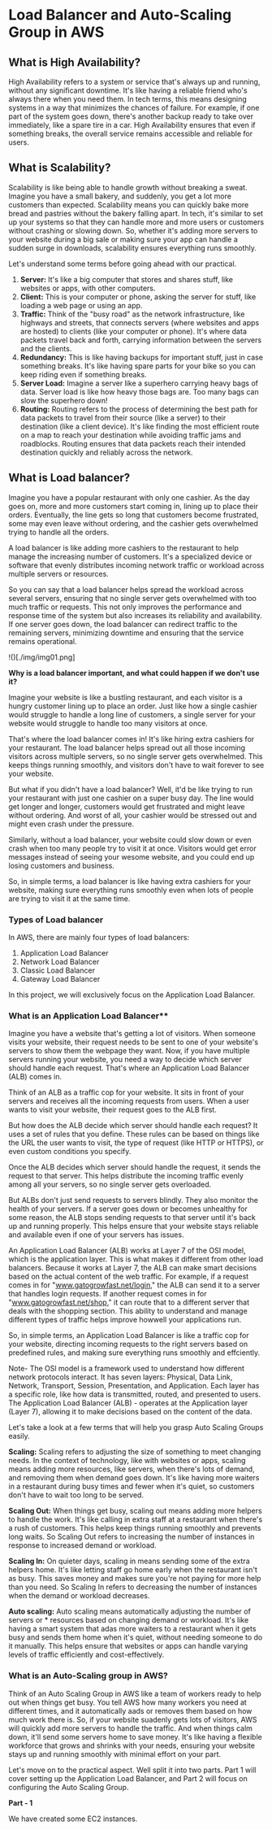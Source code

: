 # Load Balancer and Auto-Scaling Group in AWS

## What is High Availability?

High Availability refers to a system or service that's always up and running, without any significant downtime. It's like having a reliable friend who's always there when you need them. In tech terms, this means designing systems in a way that minimizes the chances of failure. For example, if one part of the system goes down, there's another backup ready to take over immediately, like a spare tire in a car.
High Availability ensures that even if something breaks, the overall service remains accessible and reliable for users.

## What is Scalability?

Scalability is like being able to handle growth without breaking a sweat. Imagine you have a small bakery, and suddenly, you get a lot more customers than expected. Scalability means you can quickly bake more bread and pastries without the bakery falling apart. In tech, it's similar to set up your systems so that they can handle more and more users or customers without crashing or slowing down. So, whether it's adding more servers to your website during a big sale or making sure your app can handle a sudden surge in downloads, scalability ensures everything runs smoothly.

Let's understand some terms before going ahead with our practical.

1. **Server:** It's like a big computer that stores and shares stuff, like websites or apps, with other computers.
2. **Client:** This is your computer or phone, asking the server for stuff, like loading a web page or using an app. 
3. **Traffic:** Think of the "busy road" as the network infrastructure, like highways and streets, that connects servers (where websites and apps are hosted) to clients (like your computer or phone). It's where data packets travel back and forth, carrying information between the servers and the clients.
4. **Redundancy:** This is like having backups for important stuff, just in case something breaks. It's like having spare parts for your bike so you can keep riding even if something breaks.
5. **Server Load:** Imagine a server like a superhero carrying heavy bags of data. Server load is like how heavy those bags are. Too many bags can slow the superhero down!
6. **Routing:** Routing refers to the process of determining the best path for data packets to travel from their source (like a server) to their destination (like a client device). It's like finding the most efficient route on a map to reach your destination while avoiding traffic jams and roadblocks. Routing ensures that data packets reach their intended destination quickly and reliably across the network. 

## What is Load balancer?

Imagine you have a popular restaurant with only one cashier. As the day goes on, more and more customers start coming in, lining up to place their orders. Eventually, the line gets so long that customers become frustrated, some may even leave without ordering, and the cashier gets overwhelmed trying to handle all the orders.

A load balancer is like adding more cashiers to the restaurant to help manage the increasing number of customers. It's a specialized device or software that evenly distributes incoming network traffic or workload across multiple servers or resources.

So you can say that a load balancer helps spread the workload across several servers, ensuring that no single server gets overwhelmed with too much traffic or requests. This not only improves the performance and response time of the system but also increases its reliability and availability. If one server goes down, the load balancer can redirect traffic to the remaining servers, minimizing downtime and ensuring that the service remains operational.

!()[./img/img01.png]

**Why is a load balancer important, and what could happen if we don't use it?**

Imagine your website is like a bustling restaurant, and each visitor is a hungry customer lining up to place an order. Just like how a single cashier would struggle to handle a long line of customers, a single server for your website would struggle to handle too many visitors at once.

That's where the load balancer comes in! It's like hiring extra cashiers for your restaurant. The load balancer helps spread out all those incoming visitors across multiple servers, so no single server gets overwhelmed. This keeps things running smoothly, and visitors don't have to wait forever to see your website.

But what if you didn't have a load balancer? Well, it'd be like trying to run your restaurant with just one cashier on a super busy day. The line would get longer and longer, customers would get frustrated and might leave without ordering. And worst of all, your cashier would be stressed out and might even crash under the pressure.

Similarly, without a load balancer, your website could slow down or even crash when too many people try to visit it at once. Visitors would get error messages instead of seeing your wesome website, and you could end up losing customers and business.

So, in simple terms, a load balancer is like having extra cashiers for your website, making sure everything runs smoothly even when lots of people are trying to visit it at the same time.

### Types of Load balancer

In AWS, there are mainly four types of load balancers:
1. Application Load Balancer
2. Network Load Balancer
3. Classic Load Balancer
4. Gateway Load Balancer

In this project, we will exclusively focus on the Application Load Balancer.

### What is an Application Load Balancer**

Imagine you have a website that's getting a lot of visitors. When someone visits your website, their request needs to be sent to one of your website's servers to show them the webpage they want. Now, if you have multiple servers running your website, you need a way to decide which server should handle each request.
That's where an Application Load Balancer (ALB) comes in.

Think of an ALB as a traffic cop for your website. It sits in front of your servers and receives all the incoming requests from users. When a user wants to visit your website, their request goes to the ALB first.

But how does the ALB decide which server should handle each request? It uses a set of rules that you define. These rules can be based on things like the URL the user wants to visit, the type of request (like HTTP or HTTPS), or even custom conditions you specify. 

Once the ALB decides which server should handle the request, it sends the request to that server. This helps distribute the incoming traffic evenly among all your servers, so no single server gets overloaded.

But ALBs don't just send requests to servers blindly. They also monitor the health of your servers. If a server goes down or becomes unhealthy for some reason, the ALB stops sending requests to that server until it's back up and running properly. This helps ensure that your website stays reliable and available even if one of your servers has issues.

An Application Load Balancer (ALB) works at Layer 7 of the OSI model, which is the application layer. This is what makes it different from other load balancers.
Because it works at Layer 7, the ALB can make smart decisions based on the actual content of the web traffic. For example, if a request comes in for
"www.gatogrowfast.net/login," the ALB can send it to a server that handles login requests. If another request comes in for "www.gatogrowfast.net/shop," it can route that to a different server that deals with the shopping section. This ability to understand and manage different types of traffic helps improve howwell your applications run.

So, in simple terms, an Application Load Balancer is like a traffic cop for your website, directing incoming requests to the right servers based on predefined rules, and making sure everything runs smoothly and effciently.

Note- The OSl model is a framework used to understand how different network protocols interact. It has seven layers: Physical, Data Link, Network, Transport, Session, Presentation, and Application. Each layer has a specific role, like how data is transmitted, routed, and presented to users. The Application Load Balancer (ALB) - operates at the Application layer (Layer 7), allowing it to make decisions based on the content of the data.

Let's take a look at a few terms that will help you grasp Auto Scaling Groups easily.

**Scaling:** Scaling refers to adjusting the size of something to meet changing needs.
In the context of technology, like with websites or apps, scaling means adding more resources, like servers, when there's lots of demand, and removing them when demand goes down. It's like having more waiters in a restaurant during busy times and fewer when it's quiet, so customers don't have to wait too long to be served.

**Scaling Out:** When things get busy, scaling out means adding more helpers to handle the work. It's like calling in extra staff at a restaurant when there's a rush of customers. This helps keep things running smoothly and prevents long waits. So Scaling Out refers to increasing the number of instances in response to increased demand or workload.

**Scaling In:** On quieter days, scaling in means sending some of the extra helpers home. It's like letting staff go home early when the restaurant isn't as busy. This saves money and makes sure you're not paying for more help than you need. So Scaling In refers to decreasing the number of instances when the demand or workload decreases.

**Auto scaling:** Auto scaling means automatically adjusting the number of servers or * resources based on changing demand or workload. It's like having a smart system that adas more waiters to a restaurant when it gets busy and sends them home when it's quiet, without needing someone to do it manually. This helps ensure that websites or apps can handle varying levels of traffic efficiently and cost-effectively.

### What is an Auto-Scaling group in AWS?

Think of an Auto Scaling Group in AWS like a team of workers ready to help out when things get busy. You tell AWS how many workers you need at different times, and it automatically aads or removes them based on how much work there is. So, if your website suadenly gets lots of visitors, AWS will quickly add more servers to handle the traffic. And when things calm down, it'll send some servers home to save money. It's like having a flexible workforce that grows and shrinks with your needs, ensuring your website stays up and running smoothly with minimal effort on your part.

Let's move on to the practical aspect. Well split it into two parts. Part 1 will cover setting up the Application Load Balancer, and Part 2 will focus on configuring the Auto Scaling Group.

**Part - 1**

We have created some EC2 instances.
